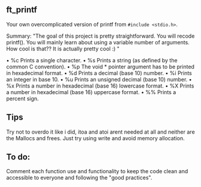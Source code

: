 ## ft_printf

Your own overcomplicated version of printf from `#include <stdio.h>`.

Summary:
"The goal of this project is pretty straightforward. You will recode printf().
You will mainly learn about using a variable number of arguments. How cool is that?? It is actually pretty cool :) "


• %c Prints a single character.
• %s Prints a string (as defined by the common C convention).
• %p The void * pointer argument has to be printed in hexadecimal format.
• %d Prints a decimal (base 10) number.
• %i Prints an integer in base 10.
• %u Prints an unsigned decimal (base 10) number.
• %x Prints a number in hexadecimal (base 16) lowercase format.
• %X Prints a number in hexadecimal (base 16) uppercase format.
• %% Prints a percent sign.

## Tips
Try not to overdo it like i did, itoa and atoi arent needed at all and neither are the Mallocs and frees. Just try using write and avoid memory allocation.

## To do:

Comment each function use and functionality to keep the code clean and accessible to everyone and following the "good practices".
